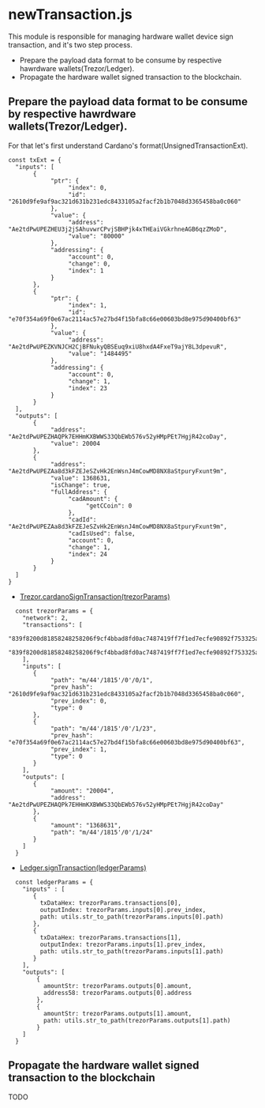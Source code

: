 # newTransaction.js
This module is responsible for managing hardware wallet device sign transaction, and it's two step process.
- Prepare the payload data format to be consume by respective hawrdware wallets(Trezor/Ledger).
- Propagate the hardware wallet signed transaction to the blockchain.

## Prepare the payload data format to be consume by respective hawrdware wallets(Trezor/Ledger).
For that let's first understand Cardano's format(UnsignedTransactionExt).
```
const txExt = {
  "inputs": [
       {
            "ptr": {
                 "index": 0,
                 "id": "2610d9fe9af9ac321d631b231edc8433105a2facf2b1b7048d3365458ba0c060"
            },
            "value": {
                 "address": "Ae2tdPwUPEZHEU3j2jSAhuvwrCPvjSBHPjk4xTHEaiVGkrhneAGB6qzZMoD",
                 "value": "80000"
            },
            "addressing": {
                 "account": 0,
                 "change": 0,
                 "index": 1
            }
       },
       {
            "ptr": {
                 "index": 1,
                 "id": "e70f354a69f0e67ac2114ac57e27bd4f15bfa8c66e00603bd8e975d90400bf63"
            },
            "value": {
                 "address": "Ae2tdPwUPEZKVNJCH2CjBFNukyQBSEuq9xiU8hxdA4FxeT9ajY8L3dpevuR",
                 "value": "1484495"
            },
            "addressing": {
                 "account": 0,
                 "change": 1,
                 "index": 23
            }
       }
  ],
  "outputs": [
       {
            "address": "Ae2tdPwUPEZHAQPk7EHHmKXBWWS33QbEWb576v52yHMpPEt7HgjR42coDay",
            "value": 20004
       },
       {
            "address": "Ae2tdPwUPEZAa8d3kFZEJeSZvHk2EnWsnJ4mCowMD8NX8aStpuryFxunt9m",
            "value": 1368631,
            "isChange": true,
            "fullAddress": {
                 "cadAmount": {
                      "getCCoin": 0
                 },
                 "cadId": "Ae2tdPwUPEZAa8d3kFZEJeSZvHk2EnWsnJ4mCowMD8NX8aStpuryFxunt9m",
                 "cadIsUsed": false,
                 "account": 0,
                 "change": 1,
                 "index": 24
            }
       }
  ]
}
```

- [Trezor.cardanoSignTransaction(trezorParams)](https://github.com/trezor/connect/blob/develop/docs/methods/cardanoSignTransaction.md)
```
  const trezorParams = {
    "network": 2,
    "transactions": [
       "839f8200d81858248258206f9cf4bbad8fd0ac7487419ff7f1ed7ecfe90892f753325aaa74fbee73c227a601ff9f8282d818582183581cccb5b2e6aa52faa4a18e55c7712ee69ddc1bfafebf4c9e9fcb154a1ba0001a59f92a181a000138808282d818582183581c5f616829cd5536ba6b5931bc2aeca6016e6d8dd0a054a2e57650d617a0001a43d762111a001a4022ffa0",
       "839f8200d81858248258206f9cf4bbad8fd0ac7487419ff7f1ed7ecfe90892f753325aaa74fbee73c227a6008200d81858248258202610d9fe9af9ac321d631b231edc8433105a2facf2b1b7048d3365458ba0c06001ff9f8282d818582183581caae0559f67add7d768b91ef3e55f1ce0e400037a11da3cacd1c101b7a0001a6aefab2c19ea608282d818582183581ce35422b874147b84ab476cf799198f29f1f3dacfac6ec3738f92caffa0001aa6d6ed8c1a0016a6cfffa0"
    ],
    "inputs": [
       {
            "path": "m/44'/1815'/0'/0/1",
            "prev_hash": "2610d9fe9af9ac321d631b231edc8433105a2facf2b1b7048d3365458ba0c060",
            "prev_index": 0,
            "type": 0
       },
       {
            "path": "m/44'/1815'/0'/1/23",
            "prev_hash": "e70f354a69f0e67ac2114ac57e27bd4f15bfa8c66e00603bd8e975d90400bf63",
            "prev_index": 1,
            "type": 0
       }
    ],
    "outputs": [
       {
            "amount": "20004",
            "address": "Ae2tdPwUPEZHAQPk7EHHmKXBWWS33QbEWb576v52yHMpPEt7HgjR42coDay"
       },
       {
            "amount": "1368631",
            "path": "m/44'/1815'/0'/1/24"
       }
    ]
  }
```  

- [Ledger.signTransaction(ledgerParams)](https://github.com/vacuumlabs/ledgerjs/blob/1a85a888f7c2a0494b2dda0451e85916b43e7101/packages/hw-app-ada/src/Ada.js#L291)
```
  const ledgerParams = {
    "inputs" : [
       {
         txDataHex: trezorParams.transactions[0],
         outputIndex: trezorParams.inputs[0].prev_index,
         path: utils.str_to_path(trezorParams.inputs[0].path)
       },
       {
         txDataHex: trezorParams.transactions[1],
         outputIndex: trezorParams.inputs[1].prev_index,
         path: utils.str_to_path(trezorParams.inputs[1].path)
       }
    ],
    "outputs": [
        {
          amountStr: trezorParams.outputs[0].amount,
          address58: trezorParams.outputs[0].address
        },
        {
          amountStr: trezorParams.outputs[1].amount,
          path: utils.str_to_path(trezorParams.outputs[1].path)
        }
    ]
  }
```

## Propagate the hardware wallet signed transaction to the blockchain
TODO